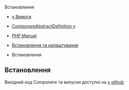Встановлення

-   [« Вимоги](componere.requirements.html)
    
-   [ComponereAbstractDefinition »](class.componere-abstract-definition.html)
    
-   [PHP Manual](index.html)
    
-   [Встановлення та налаштування](componere.setup.html)
    
-   Встановлення
    

## Встановлення

Вихідний код Componere та випуски доступні на [» github](https://github.com/krakjoe/componere)
